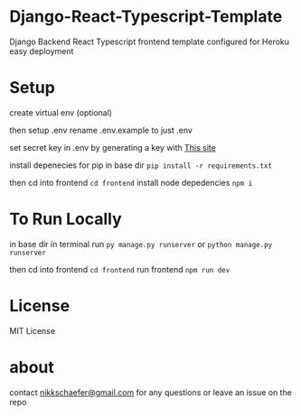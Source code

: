 # Django-React-Typescript-Template

Django Backend React Typescript frontend template configured for Heroku easy deployment

# Setup

create virtual env (optional)

then
setup .env
rename .env.example to just .env

set secret key in .env by generating a key with
[This site](https://humberto.io/blog/tldr-generate-django-secret-key/)

install depenecies for pip
in base dir
`pip install -r requirements.txt`

then cd into frontend
`cd frontend`
install node depedencies
`npm i`

# To Run Locally

in base dir in terminal run
`py manage.py runserver` or `python manage.py runserver`

then cd into frontend
`cd frontend`
run frontend
`npm run dev`

# License

MIT License

# about

contact nikkschaefer@gmail.com for any questions or leave an issue on the repo